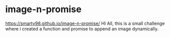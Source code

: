 # image-n-promise
https://smarty98.github.io/image-n-promise/
HI All, this is a small challenge where i created a function and promise to append an image dynamically.
